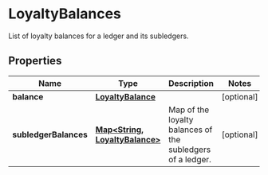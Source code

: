 

# LoyaltyBalances

List of loyalty balances for a ledger and its subledgers.
## Properties

Name | Type | Description | Notes
------------ | ------------- | ------------- | -------------
**balance** | [**LoyaltyBalance**](LoyaltyBalance.md) |  |  [optional]
**subledgerBalances** | [**Map&lt;String, LoyaltyBalance&gt;**](LoyaltyBalance.md) | Map of the loyalty balances of the subledgers of a ledger. |  [optional]



